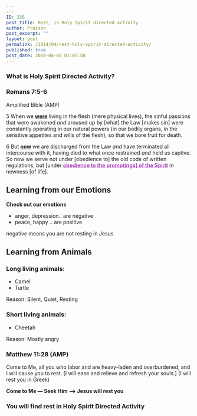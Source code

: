 ```yaml
---
---
ID: 326
post_title: Rest, in Holy Spirit directed activity
author: Praison
post_excerpt: ""
layout: post
permalink: /2014/04/rest-holy-spirit-directed-activity/
published: true
post_date: 2014-04-08 01:05:58
---
```

<h3>What is Holy Spirit Directed Activity?</h3>
<div>
<h3>Romans 7:5-6</h3>
Amplified Bible (AMP)

</div>
<div>

5 When we <span style="text-decoration: underline;"><strong>were</strong></span> living in the flesh (mere physical lives), the sinful passions that were awakened <i>and</i> aroused up by [what] the Law [makes sin] were constantly operating in our natural powers (in our bodily organs, in the sensitive appetites and wills of the flesh), so that we bore fruit for death.

6 But <span style="text-decoration: underline;"><strong>now</strong></span> we are discharged from the Law <i>and</i> have terminated all intercourse with it, having died to what once restrained <i>and</i> held us captive. So now we serve not under [obedience to] the old code of written regulations, but [under <span style="text-decoration: underline; color: #ac41bd;"><strong>obedience to the promptings] of the Spirit</strong></span> in newness [of life].
<h2>Learning from our Emotions</h2>
<strong>Check out our emotions </strong>
<ul>
	<li>anger, depression.. are negative</li>
	<li>peace, happy .. are positive</li>
</ul>
negative means you are not resting in Jesus

</div>
<h2>Learning from Animals</h2>
<h3><strong>Long living animals:</strong></h3>
<ul>
	<li>Camel</li>
	<li>Turtle</li>
</ul>
Reason: Silent, Quiet, Resting
<h3>Short living animals:</h3>
<ul>
	<li>Cheetah</li>
</ul>
Reason: Mostly angry
<h3>Matthew 11:28 (AMP)</h3>
Come to Me, all you who labor and are heavy-laden and overburdened, and I will cause you to rest. [I will ease and relieve and refresh your souls.] (I will rest you in Greek)

<b>Come to Me — Seek Him —&gt; Jesus will rest you</b>
<h3>You will find rest in Holy Spirit Directed Activity</h3>